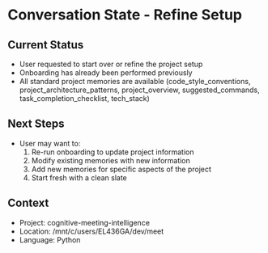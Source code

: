 # Conversation State - Refine Setup

## Current Status
- User requested to start over or refine the project setup
- Onboarding has already been performed previously
- All standard project memories are available (code_style_conventions, project_architecture_patterns, project_overview, suggested_commands, task_completion_checklist, tech_stack)

## Next Steps
- User may want to:
  1. Re-run onboarding to update project information
  2. Modify existing memories with new information
  3. Add new memories for specific aspects of the project
  4. Start fresh with a clean slate

## Context
- Project: cognitive-meeting-intelligence
- Location: /mnt/c/users/EL436GA/dev/meet
- Language: Python
